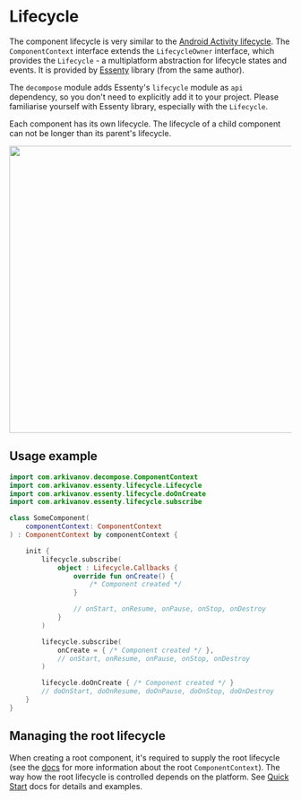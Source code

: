 # Lifecycle

The component lifecycle is very similar to the [Android Activity lifecycle](https://developer.android.com/guide/components/activities/activity-lifecycle). The `ComponentContext` interface extends the `LifecycleOwner` interface, which provides the `Lifecycle` - a multiplatform abstraction for lifecycle states and events. It is provided by [Essenty](https://github.com/arkivanov/Essenty) library (from the same author).

The `decompose` module adds Essenty's `lifecycle` module as `api` dependency, so you don't need to explicitly add it to your project. Please familiarise yourself with Essenty library, especially with the `Lifecycle`.

Each component has its own lifecycle. The lifecycle of a child component can not be longer than its parent's lifecycle.

<img src="https://raw.githubusercontent.com/arkivanov/Decompose/master/docs/media/LifecycleStates.png" width="512">

## Usage example

```kotlin
import com.arkivanov.decompose.ComponentContext
import com.arkivanov.essenty.lifecycle.Lifecycle
import com.arkivanov.essenty.lifecycle.doOnCreate
import com.arkivanov.essenty.lifecycle.subscribe

class SomeComponent(
    componentContext: ComponentContext
) : ComponentContext by componentContext {

    init {
        lifecycle.subscribe(
            object : Lifecycle.Callbacks {
                override fun onCreate() {
                    /* Component created */
                }

                // onStart, onResume, onPause, onStop, onDestroy
            }
        )

        lifecycle.subscribe(
            onCreate = { /* Component created */ },
            // onStart, onResume, onPause, onStop, onDestroy
        )

        lifecycle.doOnCreate { /* Component created */ }
        // doOnStart, doOnResume, doOnPause, doOnStop, doOnDestroy
    }
}
```

## Managing the root lifecycle

When creating a root component, it's required to supply the root lifecycle (see the [docs](../overview/#root-componentcontext) for more information about the root `ComponentContext`). The way how the root lifecycle is controlled depends on the platform. See [Quick Start](../getting-started/quick-start) docs for details and examples.
